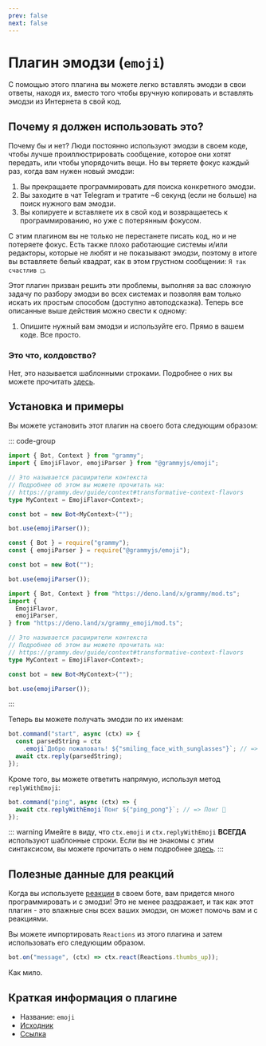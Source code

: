 ```yaml
---
prev: false
next: false
---
```


# Плагин эмодзи (`emoji`)

С помощью этого плагина вы можете легко вставлять эмодзи в свои ответы, находя
их, вместо того чтобы вручную копировать и вставлять эмодзи из Интернета в свой
код.

## Почему я должен использовать это?

Почему бы и нет? Люди постоянно используют эмодзи в своем коде, чтобы лучше
проиллюстрировать сообщение, которое они хотят передать, или чтобы упорядочить
вещи. Но вы теряете фокус каждый раз, когда вам нужен новый эмодзи:

1. Вы прекращаете программировать для поиска конкретного эмодзи.
2. Вы заходите в чат Telegram и тратите ~6 секунд (если не больше) на поиск
   нужного вам эмодзи.
3. Вы копируете и вставляете их в свой код и возвращаетесь к программированию,
   но уже с потерянным фокусом.

С этим плагином вы не только не перестанете писать код, но и не потеряете фокус.
Есть также плохо работающие системы и/или редакторы, которые не любят и не
показывают эмодзи, поэтому в итоге вы вставляете белый квадрат, как в этом
грустном сообщении: `Я так счастлив □`.

Этот плагин призван решить эти проблемы, выполняя за вас сложную задачу по
разбору эмодзи во всех системах и позволяя вам только искать их простым способом
(доступно автоподсказка). Теперь все описанные выше действия можно свести к
одному:

1. Опишите нужный вам эмодзи и используйте его. Прямо в вашем коде. Все просто.

### Это что, колдовство?

Нет, это называется шаблонными строками. Подробнее о них вы можете прочитать
[здесь](https://developer.mozilla.org/en-US/docs/Web/JavaScript/Reference/Template_literals).

## Установка и примеры

Вы можете установить этот плагин на своего бота следующим образом:

::: code-group

```ts [TypeScript]
import { Bot, Context } from "grammy";
import { EmojiFlavor, emojiParser } from "@grammyjs/emoji";

// Это называется расширители контекста
// Подробнее об этом вы можете прочитать на:
// https://grammy.dev/guide/context#transformative-context-flavors
type MyContext = EmojiFlavor<Context>;

const bot = new Bot<MyContext>("");

bot.use(emojiParser());
```

```js [JavaScript]
const { Bot } = require("grammy");
const { emojiParser } = require("@grammyjs/emoji");

const bot = new Bot("");

bot.use(emojiParser());
```

```ts [Deno]
import { Bot, Context } from "https://deno.land/x/grammy/mod.ts";
import {
  EmojiFlavor,
  emojiParser,
} from "https://deno.land/x/grammy_emoji/mod.ts";

// Это называется расширители контекста
// Подробнее об этом вы можете прочитать на:
// https://grammy.dev/guide/context#transformative-context-flavors
type MyContext = EmojiFlavor<Context>;

const bot = new Bot<MyContext>("");

bot.use(emojiParser());
```

:::

Теперь вы можете получать эмодзи по их именам:

```js
bot.command("start", async (ctx) => {
  const parsedString = ctx
    .emoji`Добро пожаловать! ${"smiling_face_with_sunglasses"}`; // => Добро пожаловать! 😎
  await ctx.reply(parsedString);
});
```

Кроме того, вы можете ответить напрямую, используя метод `replyWithEmoji`:

```js
bot.command("ping", async (ctx) => {
  await ctx.replyWithEmoji`Понг ${"ping_pong"}`; // => Понг 🏓
});
```

::: warning Имейте в виду, что `ctx.emoji` и `ctx.replyWithEmoji` **ВСЕГДА**
используют шаблонные строки. Если вы не знакомы с этим синтаксисом, вы можете
прочитать о нем подробнее
[здесь](https://developer.mozilla.org/en-US/docs/Web/JavaScript/Reference/Template_literals).
:::

## Полезные данные для реакций

Когда вы используете [реакции](../guide/reactions) в своем боте, вам придется
много программировать и с эмодзи! Это не менее раздражает, и так как этот
плагин - это влажные сны всех ваших эмодзи, он может помочь вам и с реакциями.

Вы можете импортировать `Reactions` из этого плагина и затем использовать его
следующим образом.

```ts
bot.on("message", (ctx) => ctx.react(Reactions.thumbs_up));
```

Как мило.

## Краткая информация о плагине

- Название: `emoji`
- [Исходник](https://github.com/grammyjs/emoji)
- [Ссылка](/ref/emoji/)
